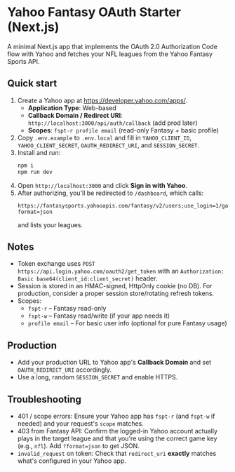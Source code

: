 # Yahoo Fantasy OAuth Starter (Next.js)

A minimal Next.js app that implements the OAuth 2.0 Authorization Code flow with Yahoo and fetches your NFL leagues from the Yahoo Fantasy Sports API.

## Quick start

1. Create a Yahoo app at https://developer.yahoo.com/apps/.  
   - **Application Type**: Web-based  
   - **Callback Domain / Redirect URI**: `http://localhost:3000/api/auth/callback` (add prod later)  
   - **Scopes**: `fspt-r profile email` (read-only Fantasy + basic profile)  
2. Copy `.env.example` to `.env.local` and fill in `YAHOO_CLIENT_ID`, `YAHOO_CLIENT_SECRET`, `OAUTH_REDIRECT_URI`, and `SESSION_SECRET`.
3. Install and run:
   ```bash
   npm i
   npm run dev
   ```
4. Open `http://localhost:3000` and click **Sign in with Yahoo**.
5. After authorizing, you'll be redirected to `/dashboard`, which calls:
   ```
   https://fantasysports.yahooapis.com/fantasy/v2/users;use_login=1/games;game_keys=nfl/leagues?format=json
   ```
   and lists your leagues.

## Notes

- Token exchange uses `POST https://api.login.yahoo.com/oauth2/get_token` with an `Authorization: Basic base64(client_id:client_secret)` header.  
- Session is stored in an HMAC-signed, HttpOnly cookie (no DB). For production, consider a proper session store/rotating refresh tokens.
- Scopes:
  - `fspt-r` – Fantasy read-only
  - `fspt-w` – Fantasy read/write (if your app needs it)
  - `profile email` – For basic user info (optional for pure Fantasy usage)

## Production

- Add your production URL to Yahoo app's **Callback Domain** and set `OAUTH_REDIRECT_URI` accordingly.
- Use a long, random `SESSION_SECRET` and enable HTTPS.

## Troubleshooting

- 401 / scope errors: Ensure your Yahoo app has `fspt-r` (and `fspt-w` if needed) and your request's `scope` matches.
- 403 from Fantasy API: Confirm the logged-in Yahoo account actually plays in the target league and that you're using the correct game key (e.g., `nfl`). Add `?format=json` to get JSON.
- `invalid_request` on token: Check that `redirect_uri` **exactly** matches what's configured in your Yahoo app.
